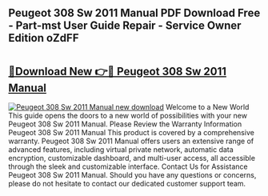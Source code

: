 ## Peugeot 308 Sw 2011 Manual PDF Download Free - Part-mst User Guide Repair - Service Owner Edition oZdFF

# <h2><a href="http://cf15337.oget.top/?id=Peugeot+308+Sw+2011+Manual">🔗Download New 👉🔴 Peugeot 308 Sw 2011 Manual</a></h2>

[![Peugeot 308 Sw 2011 Manual new download](https://i.imgur.com/5g1atiW.png)](http://cf15337.oget.top/?id=Peugeot+308+Sw+2011+Manual)
Welcome to a New World This guide opens the doors to a new world of possibilities with your new Peugeot 308 Sw 2011 Manual. Please Review the Warranty Information Peugeot 308 Sw 2011 Manual This product is covered by a comprehensive warranty. Peugeot 308 Sw 2011 Manual offers users an extensive range of advanced features, including virtual private network, automatic data encryption, customizable dashboard, and multi-user access, all accessible through the sleek and customizable interface. Contact Us for Assistance Peugeot 308 Sw 2011 Manual. Should you have any questions or concerns, please do not hesitate to contact our dedicated customer support team.
